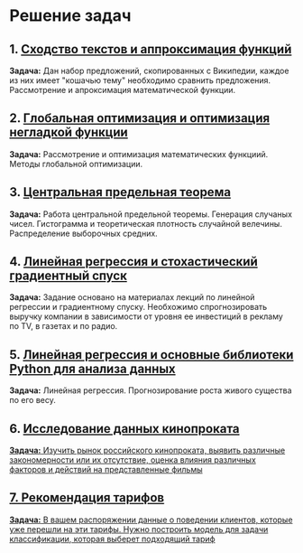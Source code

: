 # Решение задач

## 1. <a href="https://github.com/satsukae/task_solution/blob/main/1.%20Сходство%20текстов%20и%20аппроксимация%20функций.ipynb">Сходство текстов и аппроксимация функций</a>

**Задача:**
Дан набор предложений, скопированных с Википедии, каждое из них имеет "кошачью тему" необходимо сравнить предложения. Рассмотрение и апроксимация математической функции.

## 2. <a href="https://github.com/satsukae/task_solution/blob/main/2.%20Оптимизация%20в%20Python.%20Глобальная%20оптимизация%20и%20оптимизация%20негладкой%20функции.ipynb">Глобальная оптимизация и оптимизация негладкой функции</a>

**Задача:**
Рассмотрение и оптимизация математических функциий. Методы глобальной оптимизации. 

## 3. <a href="https://github.com/satsukae/task_solution/blob/main/3.%20Центральная%20предельная%20теорема%20своими%20руками.ipynb">Центральная предельная теорема</a>

**Задача:**
Работа центральной предельной теоремы. Генерация случаных чисел. Гистограмма и теоретическая плотность случайной велечины. Распределение выборочных средних.

## 4. <a href="https://github.com/satsukae/task_solution/blob/main/4.%20Линейная%20регрессия%20и%20стохастический%20градиентный%20спуск.ipynb">Линейная регрессия и стохастический градиентный спуск</a>

**Задача:**
Задание основано на материалах лекций по линейной регрессии и градиентному спуску. Необхожимо спрогнозировать выручку компании в зависимости от уровня ее инвестиций в рекламу по TV, в газетах и по радио.

## 5. <a href="https://github.com/satsukae/task_solution/blob/main/5.%20Линейная%20регрессия%20и%20основные%20библиотеки%20Python%20для%20анализа%20данных%20и%20научных%20вычислений.ipynb"> Линейная регрессия и основные библиотеки Python для анализа данных</a>

**Задача:**
Линейная регрессия. Прогнозирование роста живого существа по его весу.

## 6. <a href="https://github.com/satsukae/task_solution/blob/main/6.%20Исследование%20данных%20кинопроката.ipynb"> Исследование данных кинопроката

**Задача:**
Изучить рынок российского кинопроката, выявить различные закономерности или их отсутствие, оценка влияния различных факторов и действий на представленные фильмы

## 7. <a href="https://github.com/satsukae/task_solution/blob/main/7.%20Рекомендация%20тарифов.ipynb"> Рекомендация тарифов

**Задача:**
В вашем распоряжении данные о поведении клиентов, которые уже перешли на эти тарифы. Нужно построить модель для задачи классификации, которая выберет подходящий тариф
